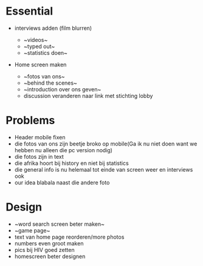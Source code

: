 # Essential
- interviews adden (film blurren)
    - ~videos~
    - ~typed out~
    - ~statistics doen~

- Home screen maken
    - ~fotos van ons~
    - ~behind the scenes~
    - ~introduction over ons geven~
    - discussion veranderen naar link met stichting lobby
    
# Problems
- Header mobile fixen
- die fotos van ons zijn beetje broko op mobile(Ga ik nu niet doen want we hebben nu alleen die pc version nodig)
- die fotos zijn in text
- die afrika hoort bij history en niet bij statistics
- die general info is nu helemaal tot einde van screen weer en interviews ook
- our idea blabala naast die andere foto

# Design
- ~word search screen beter maken~
- ~game page~
- text van home page reorderen/more photos
- numbers even groot maken
- pics bij HIV goed zetten
- homescreen beter designen